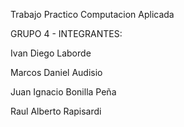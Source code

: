 Trabajo Practico Computacion Aplicada

GRUPO 4 - INTEGRANTES:

Ivan Diego Laborde

Marcos Daniel Audisio

Juan Ignacio Bonilla Peña 

Raul Alberto Rapisardi
